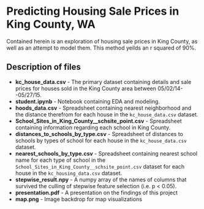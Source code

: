 # Predicting Housing Sale Prices in King County, WA  
Contained herein is an exploration of housing sale prices in King County, as well as an attempt to model them. This method yeilds an r squared of 90%.


## Description of files  
- **kc_house_data.csv** - The primary dataset containing details and sale prices for houses sold in the King County area between 05/02/14--05/27/15.  
- **student.ipynb** - Notebook containing EDA and modeling.  
- **hoods_data.csv** - Spreadsheet containing nearest neighborhood and the distance therefrom for each house in the `kc_house_data.csv` dataset.
- **School_Sites_in_King_County__schsite_point.csv** - Spreadsheet containing information regarding each school in King County.  
- **distances_to_schools_by_type.csv** - Spreadsheet of distances to schools by types of school for each house in the `kc_house_data.csv` dataset.  
- **nearest_schools_by_type.csv** - Spreadsheet containing nearest school name for each type of school in the `School_Sites_in_King_County__schsite_point.csv` dataset for each house in the `kc_housing_data.csv` dataset.  
- **stepwise_result.npy** - A numpy array of the names of columns that survived the culling of stepwise feature selection (i.e. p < 0.05).  
- **presentation.pdf** - A presentation on the findings of this project
- **map.png** - Image backdrop for map visualizations
